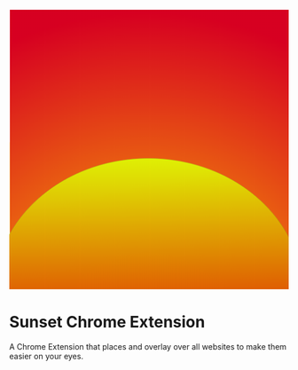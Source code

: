 <p align="center">
  <img src="https://github.com/heinrisch/sunset-chrome-extension/blob/master/images/512.png?raw=true" alt="Sublime's custom image"/>
</p>

# Sunset Chrome Extension

A Chrome Extension that places and overlay over all websites to make them easier on your eyes.
